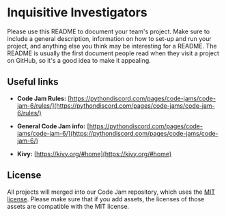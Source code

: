 # Inquisitive Investigators

Please use this README to document your team's project. Make sure to include a general description, information on how to set-up and run your project, and anything else you think may be interesting for a README. The README is usually the first document people read when they visit a project on GitHub, so it's a good idea to make it appealing.

## Useful links

- **Code Jam Rules:** [https://pythondiscord.com/pages/code-jams/code-jam-6/rules/](https://pythondiscord.com/pages/code-jams/code-jam-6/rules/)

- **General Code Jam info:** [https://pythondiscord.com/pages/code-jams/code-jam-6/](https://pythondiscord.com/pages/code-jams/code-jam-6/)

- **Kivy:** [https://kivy.org/#home](https://kivy.org/#home)

## License

All projects will merged into our Code Jam repository, which uses the [MIT license](../LICENSE). Please make sure that if you add assets, the licenses of those assets are compatible with the MIT license. 
